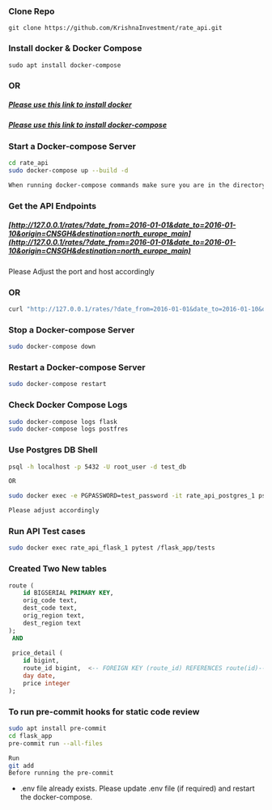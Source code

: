 ### Clone Repo
```
git clone https://github.com/KrishnaInvestment/rate_api.git
```
### Install docker & Docker Compose

```
sudo apt install docker-compose
```

### OR

##### [Please use this link to install docker](https://www.cherryservers.com/blog/install-docker-ubuntu-22-04)
##### [Please use this link to install docker-compose](https://www.digitalocean.com/community/tutorials/how-to-install-and-use-docker-compose-on-ubuntu-22-04)

### Start a Docker-compose Server
```sh
cd rate_api
sudo docker-compose up --build -d

When running docker-compose commands make sure you are in the directory that have docker-compose.yaml file
```

### Get the API Endpoints
##### [http://127.0.0.1/rates/?date_from=2016-01-01&date_to=2016-01-10&origin=CNSGH&destination=north_europe_main](http://127.0.0.1/rates/?date_from=2016-01-01&date_to=2016-01-10&origin=CNSGH&destination=north_europe_main)
Please Adjust the port and host accordingly

### OR
```sh
curl "http://127.0.0.1/rates/?date_from=2016-01-01&date_to=2016-01-10&origin=CNSGH&destination=north_europe_main"
```

### Stop a Docker-compose Server
```sh
sudo docker-compose down
```
### Restart a Docker-compose Server
```sh
sudo docker-compose restart
```

### Check Docker Compose Logs
```sh
sudo docker-compose logs flask
sudo docker-compose logs postfres
```

### Use Postgres DB Shell
```sh
psql -h localhost -p 5432 -U root_user -d test_db 

OR

sudo docker exec -e PGPASSWORD=test_password -it rate_api_postgres_1 psql -U root_user -d test_db

Please adjust accordingly
```

### Run API Test cases
```sh
sudo docker exec rate_api_flask_1 pytest /flask_app/tests
```

### Created Two New tables
```sql
route (
    id BIGSERIAL PRIMARY KEY,
    orig_code text,
    dest_code text,
    orig_region text,
    dest_region text
);
 AND
 
 price_detail (
    id bigint,
    route_id bigint,  <-- FOREIGN KEY (route_id) REFERENCES route(id)-->
    day date,
    price integer
);
```


### To run pre-commit hooks for static code review
```sh
sudo apt install pre-commit
cd flask_app
pre-commit run --all-files

Run
git add
Before running the pre-commit
```

- .env file already exists. Please update .env file (if required) and restart the docker-compose.